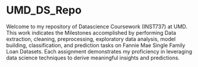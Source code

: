 # UMD_DS_Repo
Welcome to my repository of Datascience Coursework (INST737) at UMD. This work indicates the Milestones accomplished by performing Data extraction, cleaning, preprocessing, exploratory data analysis, model building, classification, and prediction tasks on Fannie Mae Single Family Loan Datasets. Each assignment demonstrates my proficiency in leveraging data science techniques to derive meaningful insights and predictions.
